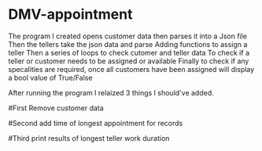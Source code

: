 # DMV-appointment

The program I created opens customer data then parses it into a Json file
Then the tellers take the json data and parse 
Adding functions to assign a teller 
Then a series of loops to check cutomer and teller data
To check if a teller or customer needs to be assigned or available 
Finally to check if any specalities are required, once all customers have been assigned will display a bool value of True/False

After running the program I relaized 3 things I should've added.

#First Remove customer data 

#Second add time of longest appointment for records

#Third print results of longest teller work duration 
 

